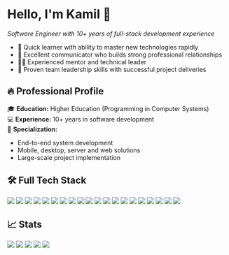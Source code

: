 # Hello, I'm Kamil 👋  
*Software Engineer with 10+ years of full-stack development experience*
- 🚀 Quick learner with ability to master new technologies rapidly
- 💬 Excellent communicator who builds strong professional relationships
- 👨‍🏫 Experienced mentor and technical leader
- 👥 Proven team leadership skills with successful project deliveries

## 🔥 Professional Profile
🎓 **Education:** Higher Education (Programming in Computer Systems)  
💻 **Experience:** 10+ years in software development  
🔧 **Specialization:**  
- End-to-end system development  
- Mobile, desktop, server and web solutions  
- Large-scale project implementation  

## 🛠️ Full Tech Stack

![](https://img.shields.io/badge/-HTML5-E34F26?logo=html5&logoColor=white)
![](https://img.shields.io/badge/-CSS3-1572B6?logo=css3&logoColor=white)
![](https://img.shields.io/badge/-JavaScript-F7DF1E?logo=javascript&logoColor=black)
![](https://img.shields.io/badge/-Bootstrap-7952B3?logo=bootstrap&logoColor=white)
![](https://img.shields.io/badge/-OpenStreetMap-7EBC6F?logo=openstreetmap&logoColor=white)
![](https://img.shields.io/badge/-Python-3776AB?logo=python&logoColor=white)
![](https://img.shields.io/badge/-C%23-239120?logo=c-sharp&logoColor=white)
![](https://img.shields.io/badge/-GDAL-5C3317?logo=openlayers&logoColor=white)
![](https://img.shields.io/badge/-SQLite-003B57?logo=sqlite&logoColor=white)
![](https://img.shields.io/badge/-Flask-000000?logo=flask&logoColor=white)
![](https://img.shields.io/badge/-Nginx-009639?logo=nginx&logoColor=white)
![](https://img.shields.io/badge/-C++-00599C?logo=c%2B%2B&logoColor=white)
![](https://img.shields.io/badge/-Arduino-00979D?logo=arduino&logoColor=white)
![](https://img.shields.io/badge/-Arch_Linux-1793D1?logo=arch-linux&logoColor=white)
![](https://img.shields.io/badge/-jsDelivR-EF2D5F?logo=jsdelivr&logoColor=white)
![](https://img.shields.io/badge/-gunicorn-499848?logo=gunicorn&logoColor=white)
![](https://img.shields.io/badge/-Kotlin-7F52FF?logo=kotlin&logoColor=white)
![](https://img.shields.io/badge/-Android_Studio-3DDC84?logo=android-studio&logoColor=white)
![](https://img.shields.io/badge/-MS_SQL-CC2927?logo=microsoft-sql-server&logoColor=white)
![](https://img.shields.io/badge/-MySQL-4479A1?logo=mysql&logoColor=white)

## 📈 Stats
![](https://github-profile-summary-cards.vercel.app/api/cards/profile-details?username=Naillin&theme=nord_dark)
![](https://github-profile-summary-cards.vercel.app/api/cards/most-commit-language?username=Naillin&theme=nord_dark)
![](https://github-profile-summary-cards.vercel.app/api/cards/repos-per-language?username=Naillin&theme=nord_dark)
![](https://github-profile-summary-cards.vercel.app/api/cards/stats?username=Naillin&theme=nord_dark)
![](https://github-profile-summary-cards.vercel.app/api/cards/productive-time?username=Naillin&theme=nord_dark)
<!-- ![](https://github-readme-stats.vercel.app/api?username=Naillin&include_all_commits=true&count_private=true&show_icons=true&line_height=20&title_color=2B5BBD&icon_color=1124BB&text_color=A1A1A1&bg_color=0,000000,130F40) -->
